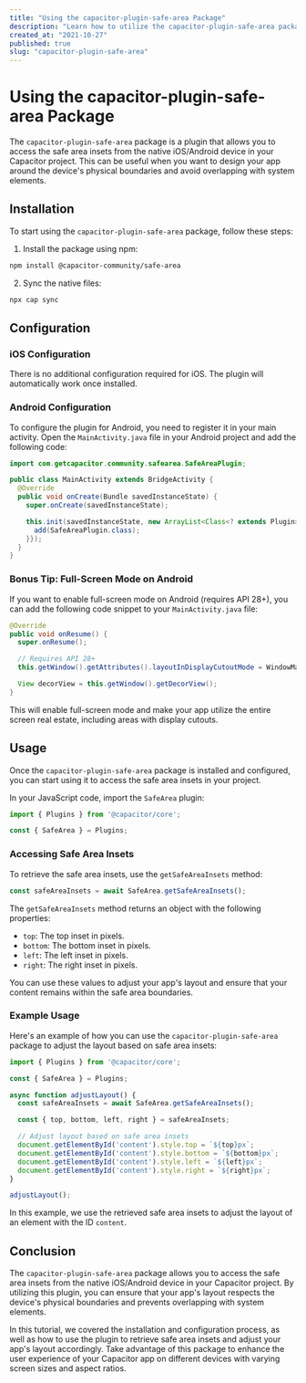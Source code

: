 ```yaml
---
title: "Using the capacitor-plugin-safe-area Package"
description: "Learn how to utilize the capacitor-plugin-safe-area package to access safe area insets in your Capacitor project."
created_at: "2021-10-27"
published: true
slug: "capacitor-plugin-safe-area"
---
```


# Using the capacitor-plugin-safe-area Package

The `capacitor-plugin-safe-area` package is a plugin that allows you to access the safe area insets from the native iOS/Android device in your Capacitor project. This can be useful when you want to design your app around the device's physical boundaries and avoid overlapping with system elements.

## Installation

To start using the `capacitor-plugin-safe-area` package, follow these steps:

1. Install the package using npm:

```bash
npm install @capacitor-community/safe-area
```

2. Sync the native files:

```bash
npx cap sync
```

## Configuration

### iOS Configuration

There is no additional configuration required for iOS. The plugin will automatically work once installed.

### Android Configuration

To configure the plugin for Android, you need to register it in your main activity. Open the `MainActivity.java` file in your Android project and add the following code:

```java
import com.getcapacitor.community.safearea.SafeAreaPlugin;

public class MainActivity extends BridgeActivity {
  @Override
  public void onCreate(Bundle savedInstanceState) {
    super.onCreate(savedInstanceState);

    this.init(savedInstanceState, new ArrayList<Class<? extends Plugin>>() {{
      add(SafeAreaPlugin.class);
    }});
  }
}
```

### Bonus Tip: Full-Screen Mode on Android

If you want to enable full-screen mode on Android (requires API 28+), you can add the following code snippet to your `MainActivity.java` file:

```java
@Override
public void onResume() {
  super.onResume();

  // Requires API 28+
  this.getWindow().getAttributes().layoutInDisplayCutoutMode = WindowManager.LayoutParams.LAYOUT_IN_DISPLAY_CUTOUT_MODE_SHORT_EDGES;

  View decorView = this.getWindow().getDecorView();
}
```

This will enable full-screen mode and make your app utilize the entire screen real estate, including areas with display cutouts.

## Usage

Once the `capacitor-plugin-safe-area` package is installed and configured, you can start using it to access the safe area insets in your project.

In your JavaScript code, import the `SafeArea` plugin:

```javascript
import { Plugins } from '@capacitor/core';

const { SafeArea } = Plugins;
```

### Accessing Safe Area Insets

To retrieve the safe area insets, use the `getSafeAreaInsets` method:

```javascript
const safeAreaInsets = await SafeArea.getSafeAreaInsets();
```

The `getSafeAreaInsets` method returns an object with the following properties:

- `top`: The top inset in pixels.
- `bottom`: The bottom inset in pixels.
- `left`: The left inset in pixels.
- `right`: The right inset in pixels.

You can use these values to adjust your app's layout and ensure that your content remains within the safe area boundaries.

### Example Usage

Here's an example of how you can use the `capacitor-plugin-safe-area` package to adjust the layout based on safe area insets:

```javascript
import { Plugins } from '@capacitor/core';

const { SafeArea } = Plugins;

async function adjustLayout() {
  const safeAreaInsets = await SafeArea.getSafeAreaInsets();

  const { top, bottom, left, right } = safeAreaInsets;

  // Adjust layout based on safe area insets
  document.getElementById('content').style.top = `${top}px`;
  document.getElementById('content').style.bottom = `${bottom}px`;
  document.getElementById('content').style.left = `${left}px`;
  document.getElementById('content').style.right = `${right}px`;
}

adjustLayout();
```

In this example, we use the retrieved safe area insets to adjust the layout of an element with the ID `content`.

## Conclusion

The `capacitor-plugin-safe-area` package allows you to access the safe area insets from the native iOS/Android device in your Capacitor project. By utilizing this plugin, you can ensure that your app's layout respects the device's physical boundaries and prevents overlapping with system elements.

In this tutorial, we covered the installation and configuration process, as well as how to use the plugin to retrieve safe area insets and adjust your app's layout accordingly. Take advantage of this package to enhance the user experience of your Capacitor app on different devices with varying screen sizes and aspect ratios.
